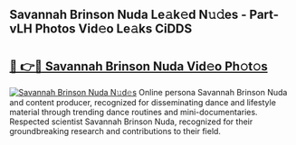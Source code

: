## Savannah Brinson Nuda Le𝚊k𝚎d N𝚞𝚍es - Part-vLH Photos Vid𝚎o Le𝚊ks CiDDS

# <h2><a href="http://fbexog.evod.top/?m=Savannah+Brinson+Nuda">🔗 👉🔴 Savannah Brinson Nuda Vid𝚎o Ph𝚘t𝚘s</a></h2>

[![Savannah Brinson Nuda N𝚞d𝚎s](https://i.imgur.com/8V9OHl7.gif)](http://fbexog.evod.top/?m=Savannah+Brinson+Nuda)
Online persona Savannah Brinson Nuda and content producer, recognized for disseminating dance and lifestyle material through trending dance routines and mini-documentaries. Respected scientist Savannah Brinson Nuda, recognized for their groundbreaking research and contributions to their field. 
